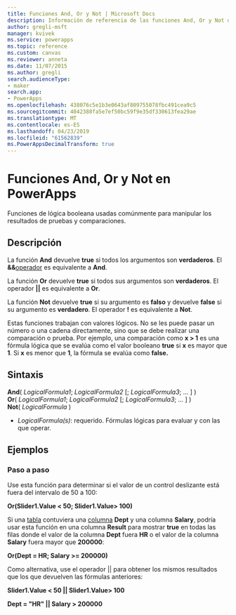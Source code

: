 ```yaml
---
title: Funciones And, Or y Not | Microsoft Docs
description: Información de referencia de las funciones And, Or y Not de PowerApps, con sintaxis y ejemplos
author: gregli-msft
manager: kvivek
ms.service: powerapps
ms.topic: reference
ms.custom: canvas
ms.reviewer: anneta
ms.date: 11/07/2015
ms.author: gregli
search.audienceType:
- maker
search.app:
- PowerApps
ms.openlocfilehash: 438076c5e1b3e0643af809755078fbc491cea9c5
ms.sourcegitcommit: 4042388fa5e7ef50bc59f9e35df330613fea29ae
ms.translationtype: MT
ms.contentlocale: es-ES
ms.lasthandoff: 04/23/2019
ms.locfileid: "61562839"
ms.PowerAppsDecimalTransform: true
---
```

# <a name="and-or-and-not-functions-in-powerapps"></a>Funciones And, Or y Not en PowerApps
Funciones de lógica booleana usadas comúnmente para manipular los resultados de pruebas y comparaciones.

## <a name="description"></a>Descripción
La función **And** devuelve **true** si todos los argumentos son **verdaderos**.  El **&&**[operador](operators.md) es equivalente a **And**.

La función **Or** devuelve **true** si todos sus argumentos son **verdaderos**.  El operador **||** es equivalente a **Or**.

La función **Not** devuelve **true** si su argumento es **falso** y devuelve **false** si su argumento es **verdadero**.  El operador **!** es equivalente a **Not**.

Estas funciones trabajan con valores lógicos. No se les puede pasar un número o una cadena directamente, sino que se debe realizar una comparación o prueba. Por ejemplo, una comparación como **x > 1** es una fórmula lógica que se evalúa como el valor booleano **true** si **x** es mayor que **1**. Si **x** es menor que **1**, la fórmula se evalúa como **false.**

## <a name="syntax"></a>Sintaxis
**And**( *LogicalFormula1*; *LogicalFormula2* [; *LogicalFormula3*; ... ] )<br>
**Or**( *LogicalFormula1*; *LogicalFormula2* [; *LogicalFormula3*; ... ] )<br>
**Not**( *LogicalFormula* )

* *LogicalFormula(s)*: requerido.  Fórmulas lógicas para evaluar y con las que operar.

## <a name="examples"></a>Ejemplos
### <a name="step-by-step"></a>Paso a paso
Use esta función para determinar si el valor de un control deslizante está fuera del intervalo de 50 a 100:

**Or(Slider1.Value < 50; Slider1.Value> 100)**

Si una [tabla](../working-with-tables.md) contuviera una [columna](../working-with-tables.md#columns) **Dept** y una columna **Salary**, podría usar esta función en una columna **Result** para mostrar **true** en todas las filas donde el valor de la columna **Dept** fuera **HR** o el valor de la columna **Salary** fuera mayor que **200000**:

**Or(Dept = HR; Salary >= 200000)**

Como alternativa, use el operador || para obtener los mismos resultados que los que devuelven las fórmulas anteriores:

**Slider1.Value < 50 || Slider1.Value> 100**

**Dept = "HR" || Salary > 200000**

